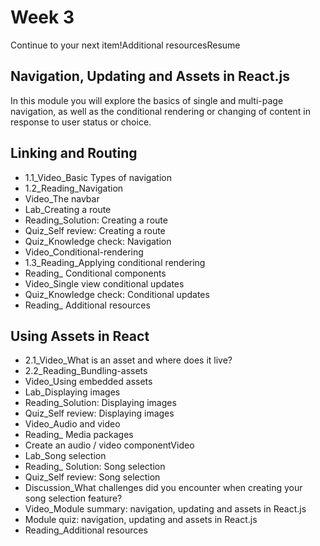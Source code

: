 # Week 3

Continue to your next item!Additional resourcesResume

## Navigation, Updating and Assets in React.js

In this module you will explore the basics of single and multi-page navigation, as well as the conditional rendering or changing of content in response to user status or choice. 

## Linking and Routing

- 1.1_Video_Basic Types of navigation
- 1.2_Reading_Navigation
- Video_The navbar
- Lab_Creating a route 
- Reading_Solution: Creating a route
- Quiz_Self review: Creating a route
- Quiz_Knowledge check: Navigation
- Video_Conditional-rendering
- 1.3_Reading_Applying conditional rendering
- Reading_ Conditional components
- Video_Single view conditional updates
- Quiz_Knowledge check: Conditional updates
- Reading_ Additional resources


## Using Assets in React

- 2.1_Video_What is an asset and where does it live? 
- 2.2_Reading_Bundling-assets
- Video_Using embedded assets
- Lab_Displaying images
- Reading_Solution: Displaying images
- Quiz_Self review: Displaying images
- Video_Audio and video
- Reading_ Media packages
- Create an audio / video componentVideo
- Lab_Song selection
- Reading_ Solution: Song selection
- Quiz_Self review: Song selection
- Discussion_What challenges did you encounter when creating your song selection feature?
- Video_Module summary: navigation, updating and assets in React.js
- Module quiz: navigation, updating and assets in React.js
- Reading_Additional resources